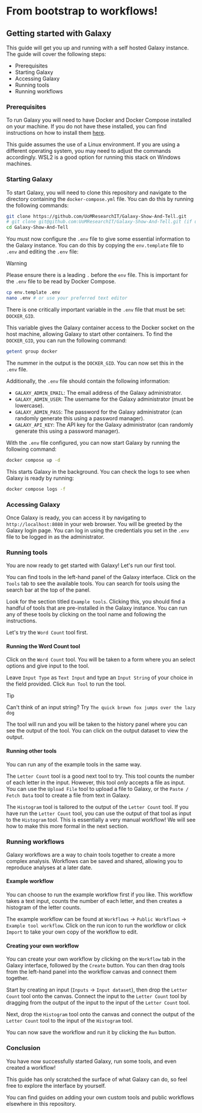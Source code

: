 # From bootstrap to workflows! 
## Getting started with Galaxy

This guide will get you up and running with a self hosted Galaxy instance. The guide will cover the following steps:
- Prerequisites
- Starting Galaxy
- Accessing Galaxy
- Running tools
- Running workflows

### Prerequisites

To run Galaxy you will need to have Docker and Docker Compose installed on your machine. If you do not have these installed, you can find instructions on how to install them [here](https://docs.docker.com/get-docker/).

This guide assumes the use of a Linux environment. If you are using a different operating system, you may need to adjust the commands accordingly. WSL2 is a good option for running this stack on Windows machines.

### Starting Galaxy

To start Galaxy, you will need to clone this repository and navigate to the directory containing the `docker-compose.yml` file. You can do this by running the following commands:

```bash
git clone https://github.com/UoMResearchIT/Galaxy-Show-And-Tell.git
# git clone git@github.com:UoMResearchIT/Galaxy-Show-And-Tell.git (if using ssh)
cd Galaxy-Show-And-Tell
```

You must now configure the `.env` file to give some essential information to the Galaxy instance. You can do this by copying the `env.template` file to `.env` and editing the `.env` file:

> [!WARNING] 
> Please ensure there is a leading `.` before the `env` file. This is important for the `.env` file to be read by Docker Compose.

```bash
cp env.template .env
nano .env # or use your preferred text editor
```

There is one critically important variable in the `.env` file that must be set: `DOCKER_GID`.

This variable gives the Galaxy container access to the Docker socket on the host machine, allowing Galaxy to start other containers. To find the `DOCKER_GID`, you can run the following command:

```bash
getent group docker
```

The nummer in the output is the `DOCKER_GID`. You can now set this in the `.env` file.

Additionally, the `.env` file should contain the following information:
- `GALAXY_ADMIN_EMAIL`: The email address of the Galaxy administrator.
- `GALAXY_ADMIN_USER`: The username for the Galaxy administrator (must be lowercase).
- `GALAXY_ADMIN_PASS`: The password for the Galaxy administrator (can randomly generate this using a password manager).
- `GALAXY_API_KEY`: The API key for the Galaxy administrator (can randomly generate this using a password manager).

With the `.env` file configured, you can now start Galaxy by running the following command:

```bash
docker compose up -d
```

This starts Galaxy in the background. You can check the logs to see when Galaxy is ready by running:

```bash
docker compose logs -f
```

### Accessing Galaxy

Once Galaxy is ready, you can access it by navigating to `http://localhost:8080` in your web browser. You will be greeted by the Galaxy login page. You can log in using the credentials you set in the `.env` file to be logged in as the administrator.

### Running tools

You are now ready to get started with Galaxy! Let's run our first tool.

You can find tools in the left-hand panel of the Galaxy interface. Click on the `Tools` tab to see the available tools. You can search for tools using the search bar at the top of the panel.

Look for the section titled `Example tools`. Clicking this, you should find a handful of tools that are pre-installed in the Galaxy instance. You can run any of these tools by clicking on the tool name and following the instructions.

Let's try the `Word Count` tool first.

#### Running the Word Count tool

Click on the `Word Count` tool. You will be taken to a form where you an select options and give input to the tool.

Leave `Input Type` as `Text Input` and type an `Input String` of your choice in the field provided. Click `Run Tool` to run the tool.

> [!TIP]
> Can't think of an input string? Try `The quick brown fox jumps over the lazy dog`

The tool will run and you will be taken to the history panel where you can see the output of the tool. You can click on the output dataset to view the output.

#### Running other tools

You can run any of the example tools in the same way.

The `Letter Count` tool is a good next tool to try. This tool counts the number of each letter in the input. However, this tool *only* accepts a file as input. You can use the `Upload File` tool to upload a file to Galaxy, or the `Paste / Fetch Data` tool to create a file from text in Galaxy.

The `Histogram` tool is tailored to the output of the `Letter Count` tool. If you have run the `Letter Count` tool, you can use the output of that tool as input to the `Histogram` tool. This is essentially a very manual workflow! We will see how to make this more formal in the next section.

### Running workflows

Galaxy workflows are a way to chain tools together to create a more complex analysis. Workflows can be saved and shared, allowing you to reproduce analyses at a later date.

#### Example workflow

You can choose to run the example workflow first if you like. This workflow takes a text input, counts the number of each letter, and then creates a histogram of the letter counts.

The example workflow can be found at `Workflows` -> `Public Workflows` -> `Example tool workflow`. Click on the run icon to run the workflow or click `Import` to take your own copy of the workflow to edit.

#### Creating your own workflow

You can create your own workflow by clicking on the `Workflow` tab in the Galaxy interface, followed by the `Create` button. You can then drag tools from the left-hand panel into the workflow canvas and connect them together.

Start by creating an input (`Inputs` -> `Input dataset`), then drop the `Letter Count` tool onto the canvas. Connect the input to the `Letter Count` tool by dragging from the output of the input to the input of the `Letter Count` tool.

Next, drop the `Histogram` tool onto the canvas and connect the output of the `Letter Count` tool to the input of the `Histogram` tool.

You can now save the workflow and run it by clicking the `Run` button.

### Conclusion

You have now successfully started Galaxy, run some tools, and even created a workflow! 

This guide has only scratched the surface of what Galaxy can do, so feel free to explore the interface by yourself.

You can find guides on adding your own custom tools and public workflows elsewhere in this repository.


